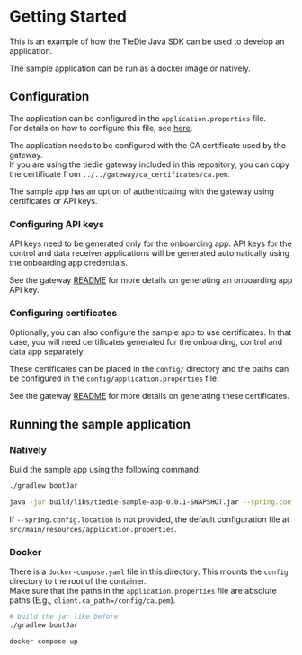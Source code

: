 # Getting Started

This is an example of how the TieDie Java SDK can be used to develop an application. 

The sample application can be run as a docker image or natively. 

## Configuration

The application can be configured in the `application.properties` file.  
For details on how to configure this file, see [here](src/main/resources/META-INF/additional-spring-configuration-metadata.json).

The application needs to be configured with the CA certificate used by the gateway.  
If you are using the tiedie gateway included in this repository, you can copy the certificate from `../../gateway/ca_certificates/ca.pem`.

The sample app has an option of authenticating with the gateway using certificates or API keys. 

### Configuring API keys

API keys need to be generated only for the onboarding app. API keys for the control and data receiver applications will be generated automatically using the onboarding app credentials.  

See the gateway [README](../../gateway/README.md#generate-api-keys) for more details on generating an onboarding app API key. 

### Configuring certificates

Optionally, you can also configure the sample app to use certificates. In that case, you will need certificates generated for the onboarding, control and data app separately. 

These certificates can be placed in the `config/` directory and the paths can be configured in the `config/application.properties` file. 

See the gateway [README](../../gateway/README.md#generate-client-private-key-and-certificate) for more details on generating these certificates. 

## Running the sample application

### Natively

Build the sample app using the following command:

```bash
./gradlew bootJar

java -jar build/libs/tiedie-sample-app-0.0.1-SNAPSHOT.jar --spring.config.location=config/application.properties
```

If `--spring.config.location` is not provided, the default configuration file at `src/main/resources/application.properties`.

### Docker

There is a `docker-compose.yaml` file in this directory. This mounts the `config` directory to the root of the container.  
Make sure that the paths in the `application.properties` file are absolute paths (E.g., `client.ca_path=/config/ca.pem`). 

```bash
# build the jar like before
./gradlew bootJar

docker compose up
```
